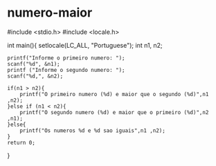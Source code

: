 # numero-maior
#include <stdio.h>
#include <locale.h>

int main(){
	setlocale(LC_ALL, "Portuguese");
	int n1, n2;
	
	printf("Informe o primeiro numero: ");
	scanf("%d", &n1);
	printf ("Informe o segundo numero: ");
	scanf("%d,", &n2);
	
	if(n1 > n2){
		printf("O primeiro numero (%d) e maior que o segundo (%d)",n1 ,n2);
	}else if (n1 < n2){
		printf("O segundo numero (%d) e maior que o primeiro (%d)",n2 ,n1);
	}else{
		printf("Os numeros %d e %d sao iguais",n1 ,n2);
	}
	return 0;
}
